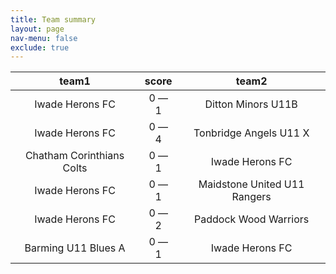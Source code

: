```yaml
---
title: Team summary
layout: page
nav-menu: false
exclude: true
---
```




|           team1           |    score    |            team2             |
|:-------------------------:|:-----------:|:----------------------------:|
|      Iwade Herons FC      | 0 &mdash; 1 |      Ditton Minors U11B      |
|      Iwade Herons FC      | 0 &mdash; 4 |    Tonbridge Angels U11 X    |
| Chatham Corinthians Colts | 0 &mdash; 1 |       Iwade Herons FC        |
|      Iwade Herons FC      | 0 &mdash; 1 | Maidstone United U11 Rangers |
|      Iwade Herons FC      | 0 &mdash; 2 |    Paddock Wood Warriors     |
|    Barming U11 Blues A    | 0 &mdash; 1 |       Iwade Herons FC        |

 <br /><br /><br />
